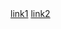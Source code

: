 <html>
  <head>
  </head>
  <body> 
    <a href="public/index.html">link1</a>
    <a href="main.js">link2</a>
  </body>
</html>
